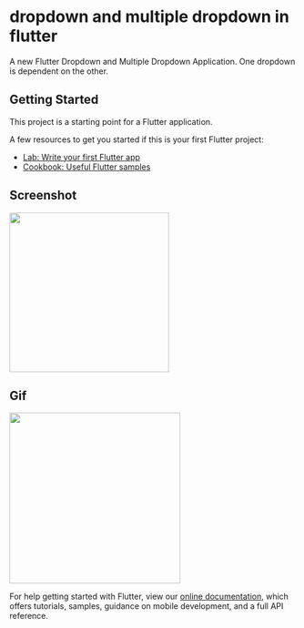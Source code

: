 # dropdown and multiple dropdown in flutter

A new Flutter Dropdown and Multiple Dropdown Application. One dropdown is dependent on the other.

## Getting Started

This project is a starting point for a Flutter application.

A few resources to get you started if this is your first Flutter project:

- [Lab: Write your first Flutter app](https://flutter.dev/docs/get-started/codelab)
- [Cookbook: Useful Flutter samples](https://flutter.dev/docs/cookbook)

## Screenshot

<img src='https://user-images.githubusercontent.com/73393935/101910858-5f733c00-3be1-11eb-903b-644b597d89a0.jpeg' width=280 />

## Gif

<img src='https://user-images.githubusercontent.com/73393935/101910996-947f8e80-3be1-11eb-92b1-9a9c8cf1587e.gif' width=300 />


For help getting started with Flutter, view our
[online documentation](https://flutter.dev/docs), which offers tutorials,
samples, guidance on mobile development, and a full API reference.
